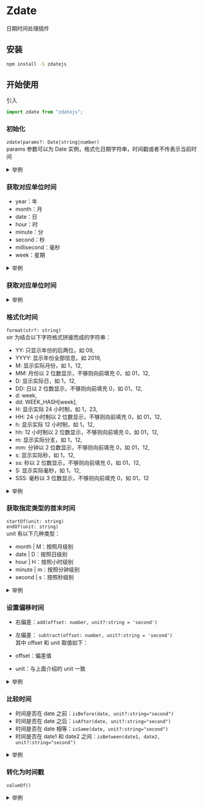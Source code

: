 # Zdate

日期时间处理插件

## 安装

```sh
npm install -S zdatejs
```

## 开始使用

引入

```js
import zdate from "zdatejs";
```

### 初始化

`zdate(params?: Date|string|number)`  
params 参数可以为 Date 实例，格式化日期字符串，时间戳或者不传表示当前时间

<details>
<summary>举例</summary>

```js
// 参数为空，表示取当前时间
zdate();
// 参数为Date实例
zdate(new Date());
// 参数为时间戳
zdate(Date.now());
// 参数为格式化字符串
zdate("2019-10-10 10:10:10");
```

</details>

### 获取对应单位时间

- year：年
- month：月
- date：日
- hour：时
- minute：分
- second：秒
- millisecond：毫秒
- week：星期

<details>
<summary>举例</summary>

```js
const year = zdate().year; // 获取年

const month = zdate().month; // 获取月

const date = zdate().date; // 获取日

const hour = zdate().hour; // 获取时

const minute = zdate().minute; // 获取分

const second = zdate().second; // 获取秒

const millisecond = zdate().millisecond; // 获取毫秒

const week = zdate().week; // 获取星期
```

</details>

### 获取对应单位时间

<details>
<summary>举例</summary>

```js
zdate().set("year", 2019); // 设置为2019年
// 或
zdate().set("Y", 2019);

zdate().set("month", 10); // 设置为10月份
// 或
zdate().set("M", 10);

zdate().set("day", 3); // 设置为3日
// 或
zdate().set("date", 3);
// 或
zdate().set("D", 3);

zdate().set("hour", 13); // 设置为13小时
// 或
zdate().set("H", 13);

zdate().set("minute", 23); // 设置为23分钟
// 或
zdate().set("m", 23);

zdate().set("second", 59); // 设置为59秒
// 或
zdate().set("s", 59);

zdate().set("millisecond", 45); // 设置为45毫秒
// 或
zdate().set("ms", 45);
```

</details>

### 格式化时间

`format(str?: string)`  
str 为结合以下字符格式拼接而成的字符串：

- YY: 只显示年份的后两位，如 09,
- YYYY: 显示年份全部信息，如 2019,
- M: 显示实际月份，如 1，12,
- MM: 月份以 2 位数显示，不够则向前填充 0，如 01，12,
- D: 显示实际日，如 1，12,
- DD: 日以 2 位数显示，不够则向前填充 0，如 01，12,
- d: week,
- dd: WEEK_HASH[week],
- H: 显示实际 24 小时制，如 1，23,
- HH: 24 小时制以 2 位数显示，不够则向前填充 0，如 01，12,
- h: 显示实际 12 小时制，如 1，12,
- hh: 12 小时制以 2 位数显示，不够则向前填充 0，如 01，12,
- m: 显示实际分支，如 1，12,
- mm: 分钟以 2 位数显示，不够则向前填充 0，如 01，12,
- s: 显示实际秒，如 1，12,
- ss: 秒以 2 位数显示，不够则向前填充 0，如 01，12,
- S: 显示实际毫秒，如 1，12,
- SSS: 毫秒以 3 位数显示，不够则向前填充 0，如 01，12

<details>
<summary>举例</summary>

```js
const d1 = zdate().format("YYYY-MM-DD"); // 2019-10-24

const d2 = zdate().format("YYYY-MM-DD HH:mm:ss"); // 2019-10-24 14:02:40

const d2 = zdate().format("YYYY年MM月DD日 HH时mm分ss秒"); // 2019年10月24日 14时02分40秒
```

</details>

### 获取指定类型的首末时间

`startOf(unit: string)`  
`endOf(unit: string)`  
unit 有以下几种类型：

- month | M：按照月级别
- date | D：按照日级别
- hour | H：按照小时级别
- minute | m：按照分钟级别
- second | s：按照秒级别

<details>
<summary>举例</summary>

```js
// 假设当前时间为2019-10-24 12:30:30

const startOfMonth = zdate()
  .startOf("month")
  .format("YYYY-MM-DD"); // 2019-10-01
const endOfMonth = zdate()
  .endOf("month")
  .format("YYYY-MM-DD"); // 2019-10-31

const startOfHour = zdate()
  .startOf("hour")
  .format("YYYY-MM-DD HH:mm"); // 2019-10-24 12:00
const endOfHour = zdate()
  .endOf("hour")
  .format("YYYY-MM-DD HH:mm"); // 2019-10-24 12:59
```

</details>

### 设置偏移时间

- 右偏差：`add(offset: number, unit?:string = 'second')`
- 左偏差： `subtract(offset: number, unit?:string = 'second')`  
  其中 offset 和 unit 取值如下：

- offset：偏差值
- unit：与上面介绍的 unit 一致

<details>
<summary>举例</summary>

```js
// 假设当前时间为2019-10-24 12:30:30

const addMonth = zdate()
  .add(1, "month")
  .format("YYYY-MM-DD"); // 2019-11-24
const subtractMonth = zdate()
  .subtract(1, "month")
  .format("YYYY-MM-DD"); // 2019-09-24

const addHour = zdate()
  .add(1, "hour")
  .format("YYYY-MM-DD HH:mm"); // 2019-10-24 13:30
const subtractHour = zdate()
  .subtract(1, "hour")
  .format("YYYY-MM-DD HH:mm"); // 2019-10-24 11:30
```

</details>

### 比较时间

- 时间是否在 date 之前：`isBefore(date, unit?:string="second")`
- 时间是否在 date 之后：`isAfter(date, unit?:string="second")`
- 时间是否在 date 相等：`isSame(date, unit?:string="second")`
- 时间是否在 date1 和 date2 之间：`isBetween(date1, date2, unit?:string="second")`

<details>
<summary>举例</summary>

```js
// 假设当前时间为2019-10-24 12:30:30

const isAfter = zdate().isAfter("2019-10-25", "month"); // => true
const isBefore = zdate().isBefore("2019-10-24 11:30:30", "hour"); // => true

const isSame = zdate().isSame("2019-10-24", "month"); // => true
const isBetween = zdate().isBetween("2019-10-23", "2019-10-25", "month"); // => true
```

</details>

### 转化为时间戳

`valueOf()`

<details>
<summary>举例</summary>

```js
const time = zdate().valueOf();
```

</details>

